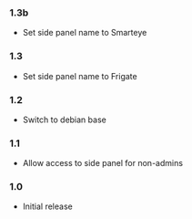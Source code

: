 ### 1.3b

- Set side panel name to Smarteye

### 1.3

- Set side panel name to Frigate

### 1.2

- Switch to debian base

### 1.1

- Allow access to side panel for non-admins

### 1.0

- Initial release